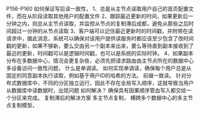 P156-P160
如何保证写后读一致性，
1、总是从主节点读取用户自己的首页配置文件，而在从阶段读取其他用户的配置文件
2、跟踪最近更新的时间，如果更新后一分钟之内，则总从主节点读取，并监控从节点的复制滞后成都，避免从那些之后时间超过一分钟的从节点读取
3、客户端可以记住最近更新时的时间戳，并附带在读请求中，据此消息，系统可以确保对该用户提供读服务时都应该至少包含了改时间戳的更新，如果不够新，要么交由另一个副本来出来，要么等待直到副本接收到了最近的更新，时间戳可以是逻辑时间戳，也可以是系统的实际时钟。
4、如果副本分布在多数据中心，情况会更复杂些，必须先把请求路由由主节点所在的数据中心
多设备访问一致性问题，
什么是单调读。
如何实现单调读，确保每个用户总是从固定的同意副本执行读取，例如基于用户ID的哈希的方法。
前缀一致读。
针对分布式数据库中，不同的分区独立运行，因此不存在全局写入顺序，这就导致当用户从数据库中读数据时，出现问题
如何解决？
确保具有因果顺序管血写入都交给一个分区来完成。
复制滞后的解决方案
多主节点复制，
横跨多个数据中心的多主节点复制模型，

